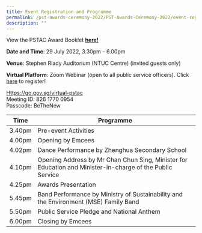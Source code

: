 ```yaml
---
title: Event Registration and Programme
permalink: /pst-awards-ceremony-2022/PST-Awards-Ceremony-2022/event-registration-and-programme/
description: ""
---
```


View the PSTAC Award Booklet
[**here!**](/files/2022%20PSTAC_Award%20Booklet.pdf)

**Date and Time**:  29 July 2022, 3.30pm – 6.00pm

**Venue**: Stephen Riady Auditorium (NTUC Centre) (invited guests only)

**Virtual Platform**: Zoom Webinar  (open to all public service officers). Click [here](https://form.gov.sg/629430d37dc739001279a35c) to register!
 
[Https://go.gov.sg/virtual-pstac](https://go.gov.sg/virtual-pstac)  
Meeting ID: 826 1770 0954  
Passcode: BeTheNew




| Time | Programme | 
| -------- | -------- | 
| 3.40pm | Pre-event Activities | 
| 4.00pm | Opening by Emcees | 
| 4.02pm | Dance Performance by Zhenghua Secondary School | 
| 4.10pm | Opening Address by Mr Chan Chun Sing, Minister for Education and Minister-in-charge of the Public Service  | 
| 4.25pm | Awards Presentation | 
| 5.45pm | Band Performance by Ministry of Sustainability and the Environment (MSE) Family Band | 
| 5.50pm | Public Service Pledge and National Anthem | 
| 6.00pm | Closing by Emcees |